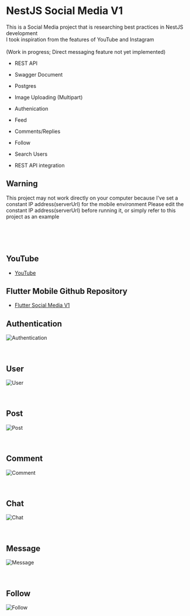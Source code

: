 # NestJS Social Media V1

This is a Social Media project that is researching best practices in NestJS development
<br>I took inspiration from the features of YouTube and Instagram
<br><br>(Work in progress; Direct messaging feature not yet implemented)

- REST API
- Swagger Document
- Postgres
- Image Uploading (Multipart)

- Authenication
- Feed
- Comments/Replies
- Follow
- Search Users
- REST API integration

## Warning

This project may not work directly on your computer because I've set a constant IP address(serverUrl) for the mobile environment
Please edit the constant IP address(serverUrl) before running it, or simply refer to this project as an example

<br><br><br>

## YouTube

- [YouTube](https://www.youtube.com/watch?v=9e3alP88V7A)

## Flutter Mobile Github Repository

- [Flutter Social Media V1](https://github.com/StephenLeeDev/FlutterSocialMediaV1)
  <br>

## Authentication

<img src="https://github.com/StephenLeeDev/NestjsSocialMediaV1/assets/57079969/2cf0f70d-b6fa-4d38-b0a5-6fc98e9b70ab" alt="Authentication">
<br><br><br>

## User

<img src="https://github.com/StephenLeeDev/NestjsSocialMediaV1/assets/57079969/74164403-850d-4e8e-a07e-deaf4745fcd2" alt="User">
<br><br><br>

## Post

<img src="https://github.com/StephenLeeDev/NestjsSocialMediaV1/assets/57079969/e3014429-30d3-4ed1-a5a7-9c617f4a9277" alt="Post">
<br><br><br>

## Comment

<img src="https://github.com/StephenLeeDev/NestjsSocialMediaV1/assets/57079969/1d2eab12-f730-4c11-82c5-389163fa9106" alt="Comment">
<br><br><br>

## Chat

<img src="https://github.com/StephenLeeDev/NestjsSocialMediaV1/assets/57079969/241a9cc8-7811-4b82-9247-623b8806f7ef" alt="Chat">
<br><br><br>

## Message

<img src="https://github.com/StephenLeeDev/NestjsSocialMediaV1/assets/57079969/11e6b5dd-5f32-4515-abc9-d8a20131648e" alt="Message">
<br><br><br>

## Follow

<img src="https://github.com/StephenLeeDev/NestjsSocialMediaV1/assets/57079969/d65f2159-463b-43cc-9787-daef91644e1a" alt="Follow">
<br><br><br>
